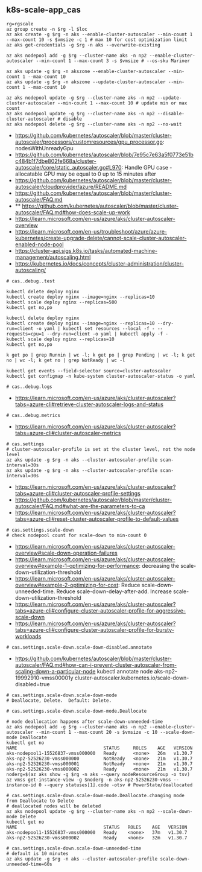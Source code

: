 ## k8s-scale-app_cas

```
rg=rgscale
az group create -n $rg -l $loc
az aks create -g $rg -n aks --enable-cluster-autoscaler --min-count 1 --max-count 10 -s $vmsize -c 1 # max 10 for cost optimization limit
az aks get-credentials -g $rg -n aks --overwrite-existing

az aks nodepool add -g $rg --cluster-name aks -n np2 --enable-cluster-autoscaler --min-count 1 --max-count 3 -s $vmsize # --os-sku Mariner
```

```
az aks update -g $rg -n akszone --enable-cluster-autoscaler --min-count 1 --max-count 10
az aks update -g $rg -n akszone --update-cluster-autoscaler --min-count 1 --max-count 10

az aks nodepool update -g $rg --cluster-name aks -n np2 --update-cluster-autoscaler --min-count 1 --max-count 10 # update min or max count
az aks nodepool update -g $rg --cluster-name aks -n np2 --disable-cluster-autoscaler # disable
az aks nodepool delete -g $rg --cluster-name aks -n np2 --no-wait
```

- https://github.com/kubernetes/autoscaler/blob/master/cluster-autoscaler/processors/customresources/gpu_processor.go: nodesWithUnreadyGpu
- https://github.com/kubernetes/autoscaler/blob/7e95c7e63a5f0773e51bc484b1f7dbe802fe668a/cluster-autoscaler/core/static_autoscaler.go#L970: Handle GPU case - allocatable GPU may be equal to 0 up to 15 minutes after
- https://github.com/kubernetes/autoscaler/blob/master/cluster-autoscaler/cloudprovider/azure/README.md
- https://github.com/kubernetes/autoscaler/blob/master/cluster-autoscaler/FAQ.md
- ** https://github.com/kubernetes/autoscaler/blob/master/cluster-autoscaler/FAQ.md#how-does-scale-up-work
- https://learn.microsoft.com/en-us/azure/aks/cluster-autoscaler-overview
- https://learn.microsoft.com/en-us/troubleshoot/azure/azure-kubernetes/create-upgrade-delete/cannot-scale-cluster-autoscaler-enabled-node-pool
- https://cluster-api.sigs.k8s.io/tasks/automated-machine-management/autoscaling.html
- https://kubernetes.io/docs/concepts/cluster-administration/cluster-autoscaling/

```
# cas..debug..test

kubectl delete deploy nginx
kubectl create deploy nginx --image=nginx --replicas=10
kubectl scale deploy nginx --replicas=500
kubectl get no,po

kubectl delete deploy nginx
kubectl create deploy nginx --image=nginx --replicas=10 --dry-run=client -o yaml | kubectl set resources --local -f - --requests=cpu=1 --dry-run=client -o yaml | kubectl apply -f -
kubectl scale deploy nginx --replicas=10
kubectl get no,po

k get po | grep Runnin | wc -l; k get po | grep Pending | wc -l; k get no | wc -l; k get no | grep NotReady | wc -l

kubectl get events --field-selector source=cluster-autoscaler
kubectl get configmap -n kube-system cluster-autoscaler-status -o yaml
```

```
# cas..debug.logs
```

- https://learn.microsoft.com/en-us/azure/aks/cluster-autoscaler?tabs=azure-cli#retrieve-cluster-autoscaler-logs-and-status

```
# cas..debug.metrics
```

- https://learn.microsoft.com/en-us/azure/aks/cluster-autoscaler?tabs=azure-cli#cluster-autoscaler-metrics

```
# cas.settings
# cluster-autoscaler-profile is set at the cluster level, not the node level
az aks update -g $rg -n aks --cluster-autoscaler-profile scan-interval=30s
az aks update -g $rg -n aks --cluster-autoscaler-profile scan-interval=30s
```

- https://learn.microsoft.com/en-us/azure/aks/cluster-autoscaler?tabs=azure-cli#cluster-autoscaler-profile-settings
- https://github.com/kubernetes/autoscaler/blob/master/cluster-autoscaler/FAQ.md#what-are-the-parameters-to-ca
- https://learn.microsoft.com/en-us/azure/aks/cluster-autoscaler?tabs=azure-cli#reset-cluster-autoscaler-profile-to-default-values

```
# cas.settings.scale-down
# check nodepool count for scale-down to min-count 0
```

- https://learn.microsoft.com/en-us/azure/aks/cluster-autoscaler-overview#scale-down-operation-failures
- https://learn.microsoft.com/en-us/azure/aks/cluster-autoscaler-overview#example-1-optimizing-for-performance: decreasing the scale-down-utilization-threshold
- https://learn.microsoft.com/en-us/azure/aks/cluster-autoscaler-overview#example-2-optimizing-for-cost: Reduce scale-down-unneeded-time. Reduce scale-down-delay-after-add. Increase scale-down-utilization-threshold
- https://learn.microsoft.com/en-us/azure/aks/cluster-autoscaler?tabs=azure-cli#configure-cluster-autoscaler-profile-for-aggressive-scale-down
- https://learn.microsoft.com/en-us/azure/aks/cluster-autoscaler?tabs=azure-cli#configure-cluster-autoscaler-profile-for-bursty-workloads

```
# cas.settings.scale-down.scale-down-disabled.annotate
```

- https://github.com/kubernetes/autoscaler/blob/master/cluster-autoscaler/FAQ.md#how-can-i-prevent-cluster-autoscaler-from-scaling-down-a-particular-node
kubectl annotate node aks-np2-19992910-vmss00001y cluster-autoscaler.kubernetes.io/scale-down-disabled=true

```
# cas.settings.scale-down.scale-down-mode
# Deallocate, Delete.  Default: Delete.
```

```
# cas.settings.scale-down.scale-down-mode.Deallocate

# node deallocation happens after scale-down-unneeded-time
az aks nodepool add -g $rg --cluster-name aks -n np2 --enable-cluster-autoscaler --min-count 1 --max-count 20 -s $vmsize -c 10 --scale-down-mode Deallocate
kubectl get no
NAME                                STATUS     ROLES    AGE   VERSION
aks-nodepool1-15526837-vmss000000   Ready      <none>   26m   v1.30.7
aks-np2-52526230-vmss000000         NotReady   <none>   21m   v1.30.7
aks-np2-52526230-vmss000001         NotReady   <none>   21m   v1.30.7
aks-np2-52526230-vmss000002         Ready      <none>   21m   v1.30.7
noderg=$(az aks show -g $rg -n aks --query nodeResourceGroup -o tsv)
az vmss get-instance-view -g $noderg -n aks-np2-52526230-vmss --instance-id 0 --query statuses[1].code -otsv # PowerState/deallocated

# cas.settings.scale-down.scale-down-mode.Deallocate.changing mode from Deallocate to Delete
# deallocated nodes will be deleted
az aks nodepool update -g $rg --cluster-name aks -n np2 --scale-down-mode Delete
kubectl get no
NAME                                STATUS   ROLES    AGE   VERSION
aks-nodepool1-15526837-vmss000000   Ready    <none>   37m   v1.30.7
aks-np2-52526230-vmss000002         Ready    <none>   32m   v1.30.7
```

```
# cas.settings.scale-down.scale-down-unneeded-time
# default is 10 minutes
az aks update -g $rg -n aks --cluster-autoscaler-profile scale-down-unneeded-time=60s   
```
